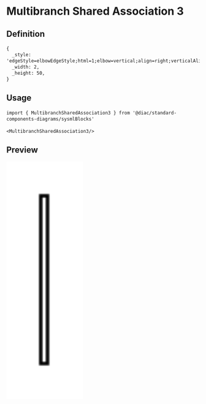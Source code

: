 # Multibranch Shared Association 3

## Definition

```
{
  _style: 'edgeStyle=elbowEdgeStyle;html=1;elbow=vertical;align=right;verticalAlign=bottom;endArrow=none;rounded=0;labelBackgroundColor=none;',
  _width: 2,
  _height: 50,
}
```

## Usage

```
import { MultibranchSharedAssociation3 } from '@diac/standard-components-diagrams/sysmlBlocks'

<MultibranchSharedAssociation3/>
```

## Preview

<img src="./multibranch-shared-association-3.png" width="200"/>
